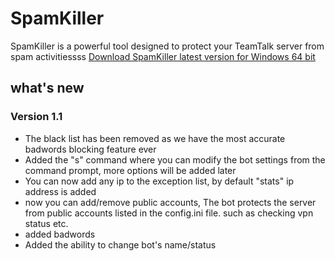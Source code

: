 # SpamKiller
SpamKiller is a powerful tool designed to protect your TeamTalk server from spam activitiessss
[Download SpamKiller latest version for Windows 64 bit](https://github.com/Muamalaljanahi/SpamKiller/releases/download/1.1/SpamKiller_v1.1_win64.zip)
## what's new
### Version 1.1
- The black list has been removed as we have the most accurate badwords blocking feature ever
- Added the "s" command where you can modify the bot settings from the command prompt, more options will be added later
- You can now add any ip to the exception list, by default "stats" ip address is added
- now you can add/remove public accounts, The bot protects the server from public accounts listed in the config.ini file. such as checking vpn status etc.
- added badwords
- Added the ability to change bot's name/status
